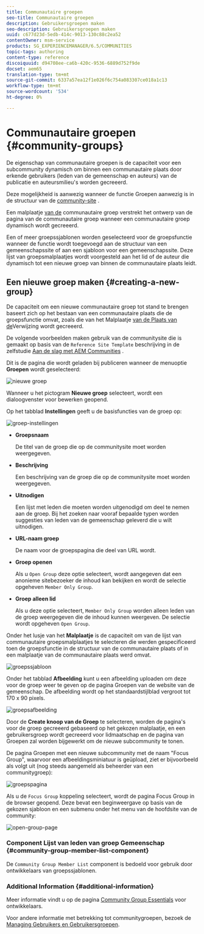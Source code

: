 ```yaml
---
title: Communautaire groepen
seo-title: Communautaire groepen
description: Gebruikersgroepen maken
seo-description: Gebruikersgroepen maken
uuid: c677d23d-5edb-414c-9013-130c88c2ea52
contentOwner: msm-service
products: SG_EXPERIENCEMANAGER/6.5/COMMUNITIES
topic-tags: authoring
content-type: reference
discoiquuid: d94708ee-ca6b-420c-9536-6889d752f9de
docset: aem65
translation-type: tm+mt
source-git-commit: 6337a57ea12f1e026f6c754a083307ce018a1c13
workflow-type: tm+mt
source-wordcount: '534'
ht-degree: 0%

---
```



# Communautaire groepen {#community-groups}

De eigenschap van communautaire groepen is de capaciteit voor een subcommunity dynamisch om binnen een communautaire plaats door erkende gebruikers (leden van de gemeenschap en auteurs) van de publicatie en auteursmilieu&#39;s worden gecreeerd.

Deze mogelijkheid is aanwezig wanneer de functie [](/help/communities/functions.md#groups-function) Groepen aanwezig is in de structuur van de [community-site](/help/communities/sites-console.md) .

Een malplaatje [van de](/help/communities/tools-groups.md) communautaire groep verstrekt het ontwerp van de pagina van de communautaire groep wanneer een communautaire groep dynamisch wordt gecreeerd.

Een of meer groepssjablonen worden geselecteerd voor de groepsfunctie wanneer de functie wordt toegevoegd aan de structuur van een gemeenschapssite of aan een sjabloon voor een gemeenschapssite. Deze lijst van groepsmalplaatjes wordt voorgesteld aan het lid of de auteur die dynamisch tot een nieuwe groep van binnen de communautaire plaats leidt.

## Een nieuwe groep maken {#creating-a-new-group}

De capaciteit om een nieuwe communautaire groep tot stand te brengen baseert zich op het bestaan van een communautaire plaats die de groepsfunctie omvat, zoals die van het Malplaatje [van de Plaats van de](/help/communities/sites.md)Verwijzing wordt gecreeerd.

De volgende voorbeelden maken gebruik van de communitysite die is gemaakt op basis van de `Reference Site Template` beschrijving in de zelfstudie [Aan de slag met AEM Communities](/help/communities/getting-started.md) .

Dit is de pagina die wordt geladen bij publiceren wanneer de menuoptie **Groepen** wordt geselecteerd:

![nieuwe groep](assets/new-group.png)

Wanneer u het pictogram **Nieuwe groep** selecteert, wordt een dialoogvenster voor bewerken geopend.

Op het tabblad **Instellingen** geeft u de basisfuncties van de groep op:

![groep-instellingen](assets/group-settings.png)

* **Groepsnaam**

   De titel van de groep die op de communitysite moet worden weergegeven.

* **Beschrijving**

   Een beschrijving van de groep die op de communitysite moet worden weergegeven.

* **Uitnodigen**

   Een lijst met leden die moeten worden uitgenodigd om deel te nemen aan de groep. Bij het zoeken naar vooraf bepaalde typen worden suggesties van leden van de gemeenschap geleverd die u wilt uitnodigen.

* **URL-naam groep**

   De naam voor de groepspagina die deel van URL wordt.

* **Groep openen**

   Als u `Open Group` deze optie selecteert, wordt aangegeven dat een anonieme sitebezoeker de inhoud kan bekijken en wordt de selectie opgeheven `Member Only Group`.

* **Groep alleen lid**

   Als u deze optie selecteert, `Member Only Group` worden alleen leden van de groep weergegeven die de inhoud kunnen weergeven. De selectie wordt opgeheven `Open Group`.

Onder het lusje van het **Malplaatje** is de capaciteit om van de lijst van communautaire groepsmalplaatjes te selecteren die werden gespecificeerd toen de groepsfunctie in de structuur van de communautaire plaats of in een malplaatje van de communautaire plaats werd omvat.

![groepssjabloon](assets/group-template.png)

Onder het tabblad **Afbeelding** kunt u een afbeelding uploaden om deze voor de groep weer te geven op de pagina Groepen van de website van de gemeenschap. De afbeelding wordt op het standaardstijlblad vergroot tot 170 x 90 pixels.

![groepsafbeelding](assets/group-image.png)

Door de **Create knoop van de Groep** te selecteren, worden de pagina&#39;s voor de groep gecreeerd gebaseerd op het gekozen malplaatje, en een gebruikersgroep wordt gecreeerd voor lidmaatschap en de pagina van Groepen zal worden bijgewerkt om de nieuwe subcommunity te tonen.

De pagina Groepen met een nieuwe subcommunity met de naam &quot;Focus Group&quot;, waarvoor een afbeeldingsminiatuur is geüpload, ziet er bijvoorbeeld als volgt uit (nog steeds aangemeld als beheerder van een communitygroep):

![groepspagina](assets/group-page.png)

Als u de `Focus Group` koppeling selecteert, wordt de pagina Focus Group in de browser geopend. Deze bevat een beginweergave op basis van de gekozen sjabloon en een submenu onder het menu van de hoofdsite van de community:

![open-group-page](assets/open-group-page.png)

### Component Lijst van leden van groep Gemeenschap {#community-group-member-list-component}

De `Community Group Member List` component is bedoeld voor gebruik door ontwikkelaars van groepssjablonen.

### Additional Information {#additional-information}

Meer informatie vindt u op de pagina [Community Group Essentials](/help/communities/essentials-groups.md) voor ontwikkelaars.

Voor andere informatie met betrekking tot communitygroepen, bezoek de [Managing Gebruikers en Gebruikersgroepen](/help/communities/users.md).
